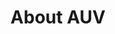 ---
title: About AUV
section: Over the past years, the team has witnessed a close collaboration between students from various departments coming and sharing ideas; creating a small yet strong network of people who are eagerly looking for a low- cost solution to large- scale problems. With its numbers only increasing every year, there are currently eighteen people, in total, who are looking over the mechanical, electrical and programming aspects of the project.
---